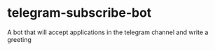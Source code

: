# telegram-subscribe-bot
A bot that will accept applications in the telegram channel and write a greeting
